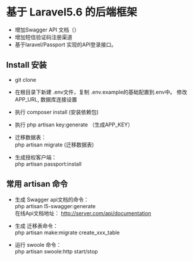 # 基于 Laravel5.6 的后端框架

*   增加Swagger API 文档（）
*   增加短信验证码注册渠道
*   基于laravel/Passport 实现的API登录接口。

## Install 安装
* git clone
* 在根目录下新建 .env文件，复制 .env.example的基础配置到.env中。
修改APP_URL, 数据库连接设置
* 执行 composer install   (安装依赖包)

* 执行 php artisan key:generate  （生成APP_KEY）

* 迁移数据表：<br />
php artisan migrate   (迁移数据表)

* 生成授权客户端： <br />
php artisan passport:install 



## 常用 artisan 命令 ##
* 生成 Swagger api文档的命令： <br />
php artisan l5-swagger:generate <br />
在线Api文档地址： http://server.com/api/documentation
* 生成 迁移表命令： <br />
php artisan make:migrate create_xxx_table

* 运行 swoole 命令： <br />
php artisan swoole:http start/stop